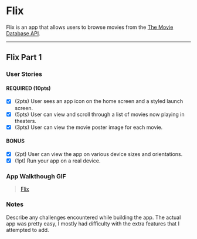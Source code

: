 # Flix
Flix is an app that allows users to browse movies from the [The Movie Database API](http://docs.themoviedb.apiary.io/#).

---

## Flix Part 1

### User Stories

#### REQUIRED (10pts)
- [x] (2pts) User sees an app icon on the home screen and a styled launch screen.
- [x] (5pts) User can view and scroll through a list of movies now playing in theaters.
- [x] (3pts) User can view the movie poster image for each movie.

#### BONUS
- [x] (2pt) User can view the app on various device sizes and orientations.
- [x] (1pt) Run your app on a real device.

### App Walkthough GIF

<blockquote class="imgur-embed-pub" lang="en" data-id="a/gtNhhPO"><a href="//imgur.com/gtNhhPO">Flix</a></blockquote><script async src="//s.imgur.com/min/embed.js" charset="utf-8"></script>

### Notes
Describe any challenges encountered while building the app.
The actual app was pretty easy, I mostly had difficulty with the extra features
that I attempted to add. 
